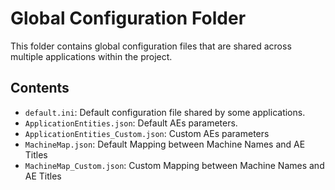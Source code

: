 # Global Configuration Folder

This folder contains global configuration files that are shared across
multiple applications within the project.

## Contents
- `default.ini`: Default configuration file shared by some applications.
- `ApplicationEntities.json`: Default AEs parameters.
- `ApplicationEntities_Custom.json`: Custom AEs parameters
- `MachineMap.json`: Default Mapping between Machine Names and AE Titles
- `MachineMap_Custom.json`: Custom Mapping between Machine Names and AE Titles
